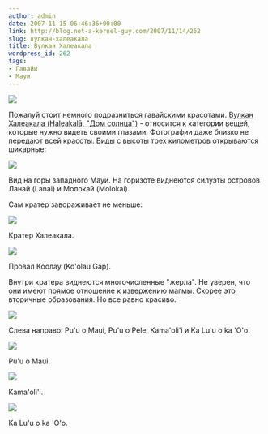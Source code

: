 ```yaml
---
author: admin
date: 2007-11-15 06:46:36+00:00
link: http://blog.not-a-kernel-guy.com/2007/11/14/262
slug: вулкан-халеакала
title: Вулкан Халеакала
wordpress_id: 262
tags:
- Гавайи
- Мауи
---
```


![](/2007/11/haleakala.png)

Пожалуй стоит немного подразниться гавайскими красотами. [Вулкан Халеакала (Haleakalā, "Дом солнца")](http://en.wikipedia.org/wiki/Haleakala) - относится к категории вещей, которые нужно видеть своими глазами. Фотографии даже близко не передают всей красоты. Виды с высоты трех километров открываются шикарные:

[![](/2007/11/haleakala_02.thumbnail.jpg)](/2007/11/haleakala_02.jpg)

Вид на горы западного Мауи. На горизоте виднеются силуэты островов Ланай (Lanai) и Молокай (Molokai).

Сам кратер завораживает не меньше:

[![](/2007/11/haleakala_04.thumbnail.jpg)](/2007/11/haleakala_04.jpg)

Кратер Халеакала.

[![](/2007/11/haleakala_03.thumbnail.jpg)](/2007/11/haleakala_03.jpg)

Провал Коолау (Ko'olau Gap).

Внутри кратера виднеются многочисленные "жерла". Не уверен, что они имеют прямое отношение к извержению магмы. Скорее это вторичные образования. Но все равно красиво. 

[![](/2007/11/haleakala_05.thumbnail.jpg)](/2007/11/haleakala_05.jpg)

Слева направо: Pu'u o Maui, Pu'u o Pele, Kama'oli'i и Ka Lu'u o ka 'O'o.

[![](/2007/11/haleakala_06.thumbnail.jpg)](/2007/11/haleakala_06.jpg)

Pu'u o Maui.

[![](/2007/11/haleakala_07.thumbnail.jpg)](/2007/11/haleakala_07.jpg)

Kama'oli'i.

[![](/2007/11/haleakala_08.thumbnail.jpg)](/2007/11/haleakala_08.jpg)

Ka Lu'u o ka 'O'o.
